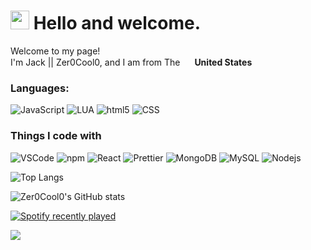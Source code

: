 <h1><img src="https://camo.githubusercontent.com/e8e7b06ecf583bc040eb60e44eb5b8e0ecc5421320a92929ce21522dbc34c891/68747470733a2f2f6d656469612e67697068792e636f6d2f6d656469612f6876524a434c467a6361737252346961377a2f67697068792e676966" width="30"/> Hello and welcome.</h1>


<p>Welcome to my page! </br> I'm Jack || Zer0Cool0, and I am from The <img src="https://images.vexels.com/media/users/3/164649/isolated/lists/010f55d9bb5f8a28c3620583482d89ed-usa-flag-language-icon-circle.png" width="15"/> <b>United States</b></p>

<h3>Languages: </h3>
<p>
  <img alt="JavaScript" src="https://img.shields.io/badge/-JavaScript-F7B93E?style=flat-square&logo=javascript&logoColor=white" />
  <img alt="LUA" src="https://img.shields.io/badge/-LUA-1a73e8?style=flat-square&logo=lua&logoColor=white" />
  <img alt="html5" src="https://img.shields.io/badge/-HTML5-E34F26?style=flat-square&logo=html5&logoColor=white" />
  <img alt="CSS" src="https://img.shields.io/badge/-CSS3-1572B6?style=flat-square&logo=css3&logoColor=white" />
  <!--- img alt="TypeScript" src="https://img.shields.io/badge/-TypeScript-007ACC?style=flat-square&logo=typescript&logoColor=white" /> -->
  <!--- <img alt="Visual Basic" src="https://img.shields.io/badge/-Visual Basic-430098?style=flat-square&logo=.net&logoColor=white" /> -->
</p>
<h3>Things I code with</h3>
<p>
  <img alt="VSCode" src="https://img.shields.io/badge/-Visual Studio Code-007ACC?style=flat-square&logo=Visual+Studio+Code&logoColor=white" />
  <img alt="npm" src="https://img.shields.io/badge/-NPM-CB3837?style=flat-square&logo=npm&logoColor=white" />
  <img alt="React" src="https://img.shields.io/badge/-React-45b8d8?style=flat-square&logo=react&logoColor=white" />
  <img alt="Prettier" src="https://img.shields.io/badge/-Prettier-F7B93E?style=flat-square&logo=prettier&logoColor=white" />
  <img alt="MongoDB" src="https://img.shields.io/badge/-MongoDB-13aa52?style=flat-square&logo=mongodb&logoColor=white" />
  <img alt="MySQL" src="https://img.shields.io/badge/-MySQL-43853d?style=flat-square&logo=mysql&logoColor=white" />
  <img alt="Nodejs" src="https://img.shields.io/badge/-Nodejs-43853d?style=flat-square&logo=Node.js&logoColor=white" />
</p>

![Top Langs](https://github-readme-stats.vercel.app/api/top-langs/?username=Zer0Cool0)

![Zer0Cool0's GitHub stats](https://github-readme-stats.vercel.app/api?username=Zer0Cool0&show_icons=true&theme=synthwave)

[![Spotify recently played](https://spotify-recently-played-readme.vercel.app/api?user=fwrokpj8157bl91c2htuldepz)](https://open.spotify.com/user/fwrokpj8157bl91c2htuldepz)

<img src="https://wakatime.com/share/@fddf90f9-2316-4520-9de9-10f85aae0b80/a5c00886-84f9-400e-8ea3-816d4be01440.svg">
